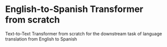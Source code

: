# English-to-Spanish Transformer from scratch
Text-to-Text Transformer from scratch for the downstream task of language translation from English to Spanish
